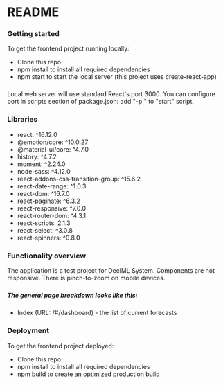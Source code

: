 # README #

### Getting started ###

To get the frontend project running locally:
* Clone this repo
* npm install to install all required dependencies
* npm start to start the local server (this project uses create-react-app)
###
Local web server will use standard React's port 3000. You can configure port in scripts section of package.json: add "-p <port>" to "start" script.

### Libraries ###

* react: ^16.12.0
* @emotion/core: ^10.0.27
* @material-ui/core: ^4.7.0
* history: ^4.7.2
* moment: ^2.24.0
* node-sass: ^4.12.0
* react-addons-css-transition-group: ^15.6.2
* react-date-range: ^1.0.3
* react-dom: ^16.7.0
* react-paginate: ^6.3.2
* react-responsive: ^7.0.0
* react-router-dom: ^4.3.1
* react-scripts: 2.1.3
* react-select: ^3.0.8
* react-spinners: ^0.8.0

### Functionality overview ###

The application is a test project for DeciML System. Components are not responsive. There is pinch-to-zoom on mobile devices.
###

##### The general page breakdown looks like this: #####

* Index (URL: /#/dashboard) - the list of current forecasts

### Deployment ###

To get the frontend project deployed:
* Clone this repo
* npm install to install all required dependencies
* npm build to create an optimized production build
###